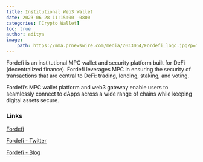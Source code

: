 ```yaml
---
title: Institutional Web3 Wallet
date: 2023-06-28 11:15:00 -0800
categories: [Crypto Wallet]
toc: true
author: aditya
image:
    path: https://mma.prnewswire.com/media/2033064/Fordefi_logo.jpg?p=facebook
---
```


Fordefi is an institutional MPC wallet and security platform built for DeFi (decentralized finance). Fordefi leverages MPC in ensuring the security of transactions that are central to DeFi: trading, lending, staking, and voting. 

Fordefi’s MPC wallet platform and web3 gateway enable users to seamlessly connect to dApps across a wide range of chains while keeping digital assets secure.

### Links
[Fordefi](https://fordefi.com/)

[Fordefi - Twitter](https://twitter.com/FordefiHQ)

[Fordefi - Blog](https://blog.fordefi.com/)
